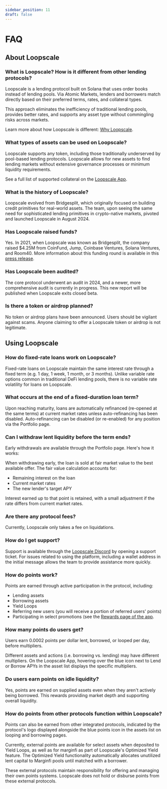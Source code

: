 ```yaml
---
sidebar_position: 11
draft: false
---
```


# FAQ

## About Loopscale

### What is Loopscale? How is it different from other lending protocols?
Loopscale is a lending protocol built on Solana that uses order books instead of lending pools. Via Atomic Markets, lenders and borrowers match directly based on their preferred terms, rates, and collateral types.

This approach eliminates the inefficiency of traditional lending pools, provides better rates, and supports any asset type without commingling risks across markets.

Learn more about how Loopscale is different: [Why Loopscale](/concepts/why-loopscale).

### What types of assets can be used on Loopscale?
Loopscale supports any token, including those traditionally underserved by pool-based lending protocols. Loopscale allows for new assets to find lending markets without extensive governance processes or minimum liquidity requirements.

See a full list of supported collateral on the [Loopscale App](https://app.loopscale.com/markets).

### What is the history of Loopscale?
Loopscale evolved from Bridgesplit, which originally focused on building credit primitives for real-world assets. The team, upon seeing the same need for sophisticated lending primitives in crypto-native markets, pivoted and launched Loopscale in August 2024.

### Has Loopscale raised funds?
Yes. In 2021, when Loopscale was known as Bridgesplit, the company raised $4.25M from CoinFund, Jump, Coinbase Ventures, Solana Ventures, and Room40. More information about this funding round is available in this [press release](https://www.businesswire.com/news/home/20211216005113/en/NFT-Financialization-Platform-Bridgesplit-Announces-4.25M-Raise-Led-by-CoinFund-and-Jump-Capital).

### Has Loopscale been audited?
The core protocol underwent an audit in 2024, and a newer, more comprehensive audit is currently in progress. This new report will be published when Loopscale exits closed beta.

### Is there a token or airdrop planned?
No token or airdrop plans have been announced. Users should be vigilant against scams. Anyone claiming to offer a Loopscale token or airdrop is not legitimate.

## Using Loopscale

### How do fixed-rate loans work on Loopscale?
Fixed-rate loans on Loopscale maintain the same interest rate through a fixed term (e.g. 1 day, 1 week, 1 month, or 3 months). Unlike variable rate options common in traditional DeFi lending pools, there is no variable rate volatility for loans on Loopscale.

### What occurs at the end of a fixed-duration loan term?
Upon reaching maturity, loans are automatically refinanced (re-opened at the same terms) at current market rates unless auto-refinancing has been disabled. Auto-refinancing can be disabled (or re-enabled) for any position via the Portfolio page.

### Can I withdraw lent liquidity before the term ends?
Early withdrawals are available through the Portfolio page. Here's how it works:

When withdrawing early, the loan is sold at fair market value to the best available offer. The fair value calculation accounts for:
- Remaining interest on the loan
- Current market rates
- The new lender's target APY

Interest earned up to that point is retained, with a small adjustment if the rate differs from current market rates.

### Are there any protocol fees?
Currently, Loopscale only takes a fee on liquidations.

### How do I get support?
Support is available through the [Loopscale Discord](https://discord.gg/loopscale) by opening a support ticket. For issues related to using the platform, including a wallet address in the initial message allows the team to provide assistance more quickly.

### How do points work?
Points are earned through active participation in the protocol, including:
- Lending assets
- Borrowing assets
- Yield Loops
- Referring new users (you will receive a portion of referred users' points)
- Participating in select promotions (see the [Rewards page of the app](https://app.loopscale.com/rewards).

### How many points do users get?
Users earn 0.0002 points per dollar lent, borrowed, or looped per day, before multipliers.

Different assets and actions (i.e. borrowing vs. lending) may have different multipliers. On the Loopscale App, hovering over the blue icon next to Lend or Borrow APYs in the asset list displays the specific multipliers.

### Do users earn points on idle liquidity?
Yes, points are earned on supplied assets even when they aren't actively being borrowed. This rewards providing market depth and supporting overall liquidity.

### How do points from other protocols function within Loopscale?
Points can also be earned from other integrated protocols, indicated by the protocol's logo displayed alongside the blue points icon in the assets list on looping and borrowing pages.

Currently, external points are available for select assets when deposited to Yield Loops, as well as for marginfi as part of Loopscale's Optimized Yield feature. The Optimized Yield functionality automatically allocates unutilized lent capital to Marginfi pools until matched with a borrower.

These external protocols maintain responsibility for offering and managing their own points systems. Loopscale does not hold or disburse points from these external protocols.

